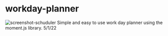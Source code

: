 # workday-planner
![screenshot-schuduler](https://user-images.githubusercontent.com/101473299/166173210-0d15a107-a761-47c6-815b-c7f4fbea968c.JPG)
Simple and easy to use work day planner using the moment.js library. 5/1/22 
